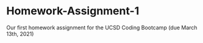 # Homework-Assignment-1
Our first homework assignment for the UCSD Coding Bootcamp (due March 13th, 2021)
